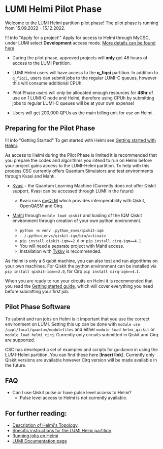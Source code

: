 # LUMI Helmi Pilot Phase 


Welcome to the LUMI Helmi partition pilot phase! The pilot phase is running from 15.09.2022 - 15.12.2022.  


!!! info "Apply for a project!"
	Apply for access to Helmi through MyCSC, under LUMI select **Development** access mode.
	[More details can be found here](../helmi_accounts/#access-to-lumi)

* During the pilot phase, approved projects will **only** get 48 hours of access to the LUMI Partition.

* LUMI Helmi users will have access to the **q_fiqci** partition. In addition to `q_fiqci`, users can submit jobs to the regular LUMI-C queues, however this will consume additional CPUh. 

* Pilot Phase users will only be allocated enough resources for **48hr** of use on 1 LUMI-C node and Helmi, therefore using CPUh by submitting jobs to regular LUMI-C queues will be at your own expense! 

* Users will get 200,000 QPUs as the main billing unit for use on Helmi. 


## Preparing for the Pilot Phase

!!! info "Getting Started"
	To get started with Helmi see
	[Getting started with Helmi](../helmi_quick/). 


As access to Helmi during the Pilot Phase is limited it is recommended that you prepare the codes and algorithms you intend to run on Helmi before your project gains access to the LUMI-Helmi partition. To help with this process CSC currently offers Quantum Simulators and test environments through Kvasi and Mahti.

* [Kvasi](../../kvasi/kvasi/) - the Quantum Learning Machine (Currently does not offer Qiskit support, Kvasi can be accessed through LUMI in the future)
	* Kvasi runs [myQLM](https://myqlm.github.io/) which provides interoperability with Qiskit, OpenQASM and Cirq. 

* [Mahti](/computing/systems-mahti/) through `module load qiskit` and loading of the IQM Qiskit environment through creation of your own python environment.
	* `python -m venv .python_envs/qiskit-iqm`
	* `. /.python_envs/qiskit-iqm/bin/activate`
	* `pip install qiskit-iqm==2.0` or `pip install cirq-iqm==4.1`
	* You will need a separate project with Mahti access.
	* Installation with [Tykky](../../../computing/containers/tykky/) is recommended. 


As Helmi is only a 5 qubit machine, you can also test and run algorithms on your own machines. For Qiskit the python environment can be installed via `pip install qiskit-iqm==2.0`, for Cirq `pip install cirq-iqm==4.1`. 

When you are ready to run your circuits on Helmi it is recommended that you read the [Getting started guide](../helmi_quick/), which will cover everything you need before submitting your first job. 


## Pilot Phase Software

To submit and run jobs on Helmi is it important that you use the correct environment on LUMI. Setting this up can be done with `module use /appl/local/quantum/modulefiles` and either `module load helmi_qiskit` or `module load helmi_cirq`. Currently only circuits submitted in Qiskit and Cirq are supported. 

CSC has developed a set of examples and scripts for guidance in using the LUMI-Helmi partition. You can find these here [**Insert link**]. Currently only Qiskit versions are available however Cirq version will be made available in the future. 

## FAQ

* Can I use Qiskit pulse or have pulse level access to Helmi?
	* Pulse level access to Helmi is not currently available. 

## For further reading:

* [Description of Helmi's Topology](../helmi/).
* [Specific instructions for the LUMI Helmi partition](../helmi_accounts/)
* [Running jobs on Helmi](../running-on-helmi/)
* [LUMI Documentation page](https://docs.lumi-supercomputer.eu/)

